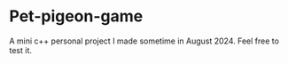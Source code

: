 # Pet-pigeon-game
A mini c++ personal project I made sometime in August 2024. Feel free to test it.
